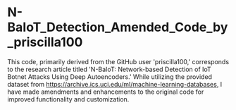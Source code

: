 # N-BaIoT_Detection_Amended_Code_by_priscilla100
This code, primarily derived from the GitHub user 'priscilla100,' corresponds to the research article titled 'N-BaIoT: Network-based Detection of IoT Botnet Attacks Using Deep Autoencoders.' While utilizing the provided dataset from https://archive.ics.uci.edu/ml/machine-learning-databases, I have made amendments and enhancements to the original code for improved functionality and customization.
